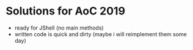 # Solutions for AoC 2019
- ready for JShell (no main methods) 
- written code is quick and dirty (maybe i will reimplement them some day)
